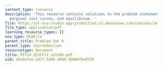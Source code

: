 ```yaml
---
content_type: resource
description: 'This resource contains solutions to the problem statements related to
  marginal cost curves, and equilibrium. '
file: https://ol-ocw-studio-app-production.s3.amazonaws.com/courses/14-01sc-principles-of-microeconomics-fall-2011/a9c0efee2d775e0b36843b666f6e8734_MIT14_01SCF11_soln06.pdf
file_type: application/pdf
learning_resource_types: []
ocw_type: OCWFile
parent_title: Problem Set 6
parent_type: CourseSection
resourcetype: Document
title: MIT14_01SCF11_soln06.pdf
uid: a9c0efee-2d77-5e0b-3684-3b666f6e8734
---
```


